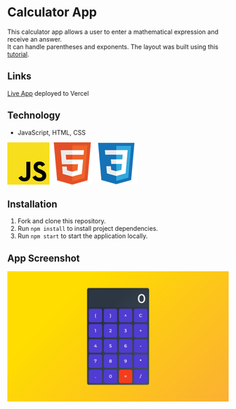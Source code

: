 # Calculator App

This calculator app allows a user to enter a mathematical expression and receive an answer.  
It can handle parentheses and exponents. The layout was built using this [tutorial](https://www.sitepoint.com/react-tutorial-build-calculator-app/).

## Links
[Live App](https://calculator-app-sigma-five.vercel.app/) deployed to Vercel  

## Technology
- JavaScript, HTML, CSS  
  
![JS icon](images/javascript.png)
![HTML icon](images/html.png)
![CSS icon](images/css.png)  
  
## Installation
1. Fork and clone this repository.
2. Run `npm install` to install project dependencies.
3. Run `npm start` to start the application locally.

## App Screenshot
![App screenshot](images/calculator-app-screenshot.png) 
